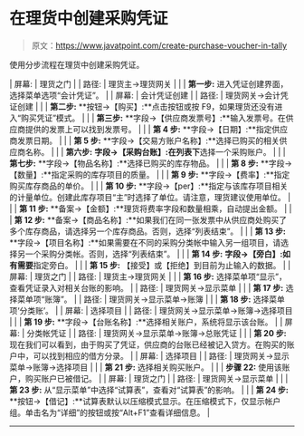 # 在理货中创建采购凭证

> 原文：<https://www.javatpoint.com/create-purchase-voucher-in-tally>

使用分步流程在理货中创建采购凭证。

| 屏幕: | 理货之门 |
| 路径: | 理货主→理货网关 |
|  | **第一步:**
进入凭证创建界面，选择菜单选项“会计凭证”。 |
| 屏幕: | 会计凭证创建 |
| 路径: | 理货网关→会计凭证创建 |
|  | **第二步:**
**按钮→【购买】:**点击按钮或按 F9，如果理货还没有进入“购买凭证”模式。 |
|  | **第三步:**
**字段→【供应商发票号】:**输入发票号。在供应商提供的发票上可以找到发票号。 |
|  | **第 4 步:**
**字段→【日期】:**指定供应商发票日期。 |
|  | **第 5 步:**
**字段→【交易方账户名称】:**选择已购买的相关供应商名称。 |
|  | **第六步:**
**字段→【采购台账】:在列表下**选择一个采购账户。 |
|  | **第七步:**
**字段→【物品名称】:**选择已购买的库存物品。 |
|  | **第 8 步:**
**字段→【数量】:**指定采购的库存项目的质量。 |
|  | **第 9 步:**
**字段→【费率】:**指定购买库存商品的单价。 |
|  | **第 10 步:**
**字段→【per】:**指定与该库存项目相关的计量单位。创建此库存项目“主”时选择了单位。请注意，理货建议使用单位。 |
|  | **第 11 步:**
**备案→【金额】:**理货将费率字段和数量相乘，自动提出金额。 |
|  | **第 12 步:**
**备案→【商品名称】:**如果我们在同一张发票中从供应商处购买了多个库存商品，请选择另一个库存商品。否则，选择“列表结束”。 |
|  | **第 13 步:**
**字段→【项目名称】:**如果需要在不同的采购分类帐中输入另一组项目，请选择另一个采购分类帐。否则，选择“列表结束”。 |
|  | **第 14 步:**
**字段→【旁白】:如有需要**指定旁白。 |
|  | **第 15 步:**
【接受】或【拒绝】到目前为止输入的数据。 |
| 屏幕: | 理货之门 |
| 路径: | 理货主→理货网关 |
|  | **第 16 步:**
选择菜单项“显示”，查看凭证录入对相关台账的影响。 |
| 路径: | 理货网关→显示菜单 |
|  | **第 17 步:**
选择菜单项“账簿”。 |
| 路径: | 理货网关→显示菜单→账簿 |
|  | **第 18 步:**
选择菜单项‘分类账’。 |
| 屏幕: | 选择项目 |
| 路径: | 理货网关→显示菜单→账簿→选择项目 |
|  | **第 19 步:**
**字段→【台账名称】:**选择相关账户，系统将显示该台账。 |
| 屏幕: | 分类帐凭证 |
| 路径: | 理货网关→显示菜单→账簿→总账凭证 |
|  | **第 20 步:**
现在我们可以看到，由于购买了凭证，供应商的台账已经被记入贷方。在购买的账户中，可以找到相应的借方分录。 |
| 屏幕: | 选择项目 |
| 路径: | 理货网关→显示菜单→账簿→选择项目 |
|  | **第 21 步:**
选择相关购买账户。 |
|  | **步骤 22:**
使用该账户，购买账户已被借记。 |
| 屏幕: | 理货之门 |
| 路径: | 理货网关→显示菜单 |
|  | **第 23 步:**
从“显示菜单”中选择“试算表”，查看对“试算表”的影响。 |
|  | **第 24 步:**
**按钮→【借记】:**试算表默认以压缩模式显示。在压缩模式下，仅显示帐户组。单击名为“详细”的按钮或按“Alt+F1”查看详细信息。 |

* * *